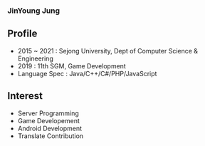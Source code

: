 ### JinYoung Jung
## Profile
+ 2015 ~ 2021 : Sejong University, Dept of Computer Science & Engineering
+ 2019 : 11th SGM, Game Development
+ Language Spec : Java/C++/C#/PHP/JavaScript

## Interest
+ Server Programming
+ Game Developement
+ Android Development
+ Translate Contribution
